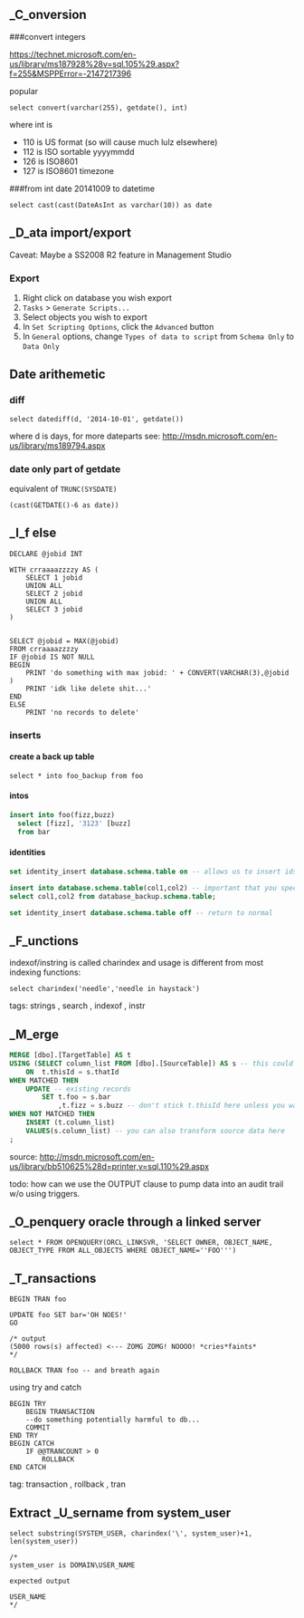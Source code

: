 ## _C_onversion

###convert integers

https://technet.microsoft.com/en-us/library/ms187928%28v=sql.105%29.aspx?f=255&MSPPError=-2147217396

popular 

```select convert(varchar(255), getdate(), int)```

where int is 

* 110 is US format (so will cause much lulz elsewhere)
* 112 is ISO sortable yyyymmdd
* 126 is ISO8601
* 127 is ISO8601 timezone


###from int date 20141009 to datetime

```select cast(cast(DateAsInt as varchar(10)) as date```

## _D_ata import/export

Caveat: Maybe a SS2008 R2 feature in Management Studio

### Export 
1. Right click on database you wish export
2. ```Tasks``` > ```Generate Scripts...```
3. Select objects you wish to export
4. In ```Set Scripting Options```, click the ```Advanced``` button
5. In ```General``` options, change ```Types of data to script``` from ```Schema Only``` to ```Data Only```


## Date arithemetic

### diff

```select datediff(d, '2014-10-01', getdate())```

where d is days, for more dateparts see: http://msdn.microsoft.com/en-us/library/ms189794.aspx

### date only part of getdate

equivalent of ```TRUNC(SYSDATE)```

```(cast(GETDATE()-6 as date))```

## _I_f else

```
DECLARE @jobid INT

WITH crraaaazzzzy AS (
	SELECT 1 jobid
	UNION ALL
	SELECT 2 jobid
	UNION ALL
	SELECT 3 jobid
)


SELECT @jobid = MAX(@jobid)  
FROM crraaaazzzzy
IF @jobid IS NOT NULL 
BEGIN
	PRINT 'do something with max jobid: ' + CONVERT(VARCHAR(3),@jobid )
	PRINT 'idk like delete shit...'
END
ELSE
	PRINT 'no records to delete'
```

### inserts

#### create a back up table

```select * into foo_backup from foo```

#### intos

```sql
insert into foo(fizz,buzz)
  select [fizz], '3123' [buzz]
  from bar
```

#### identities

```sql
set identity_insert database.schema.table on -- allows us to insert ids

insert into database.schema.table(col1,col2) -- important that you specify the columns, otherwise you'll get a cryptic identity error
select col1,col2 from database_backup.schema.table;

set identity_insert database.schema.table off -- return to normal
```
## _F_unctions

indexof/instring is called charindex and usage is different from most indexing functions:

```
select charindex('needle','needle in haystack')
```

tags: strings , search , indexof , instr

## _M_erge

```sql
MERGE [dbo].[TargetTable] AS t
USING (SELECT column_list FROM [dbo].[SourceTable]) AS s -- this could have been table instead of a subselect
	ON  t.thisId = s.thatId
WHEN MATCHED THEN
	UPDATE -- existing records
		SET t.foo = s.bar
			,t.fizz = s.buzz -- don't stick t.thisId here unless you want people to point and laugh at you
WHEN NOT MATCHED THEN
	INSERT (t.column_list)
	VALUES(s.column_list) -- you can also transform source data here
;
```

source: http://msdn.microsoft.com/en-us/library/bb510625%28d=printer,v=sql.110%29.aspx

todo: how can we use the OUTPUT clause to pump data into an audit trail w/o using triggers.


## _O_penquery oracle through a linked server

```select * FROM OPENQUERY(ORCL_LINKSVR, 'SELECT OWNER, OBJECT_NAME, OBJECT_TYPE FROM ALL_OBJECTS WHERE OBJECT_NAME=''FOO''')```

## _T_ransactions

```
BEGIN TRAN foo

UPDATE foo SET bar='OH NOES!'
GO

/* output 
(5000 rows(s) affected) <--- ZOMG ZOMG! NOOOO! *cries*faints*
*/

ROLLBACK TRAN foo -- and breath again
```

using try and catch

```
BEGIN TRY
	BEGIN TRANSACTION
	--do something potentially harmful to db...
	COMMIT
END TRY
BEGIN CATCH
	IF @@TRANCOUNT > 0
		ROLLBACK
END CATCH
```
tag: transaction , rollback , tran

## Extract _U_sername from system_user

```
select substring(SYSTEM_USER, charindex('\', system_user)+1, len(system_user))

/* 
system_user is DOMAIN\USER_NAME

expected output

USER_NAME
*/
```

